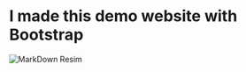 # I made this demo website with Bootstrap
![MarkDown Resim](https://patika-prod.s3-eu-central-1.amazonaws.com/userFiles/cemalsezer/projects/LvWt878Lthtku88Bg-bootstrap-demo-website)

